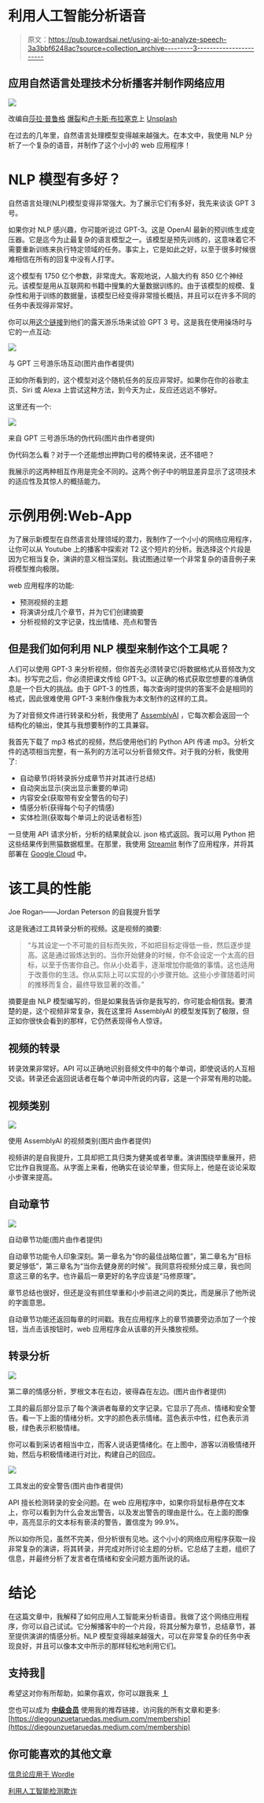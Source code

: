 # 利用人工智能分析语音

> 原文：<https://pub.towardsai.net/using-ai-to-analyze-speech-3a3bbf6248ac?source=collection_archive---------3----------------------->

## 应用自然语言处理技术分析播客并制作网络应用

![](img/3daafa048ae40e25a7853c49a1e75896.png)

改编自[莎拉·普鲁格](https://burst.shopify.com/@sarahpflugphoto) [爆裂](https://burst.shopify.com/)和[卢卡斯·布拉塞克](https://unsplash.com/@goumbik?utm_source=medium&utm_medium=referral)上 [Unsplash](https://unsplash.com?utm_source=medium&utm_medium=referral)

在过去的几年里，自然语言处理模型变得越来越强大。在本文中，我使用 NLP 分析了一个复杂的语音，并制作了这个小小的 web 应用程序！

# NLP 模型有多好？

自然语言处理(NLP)模型变得非常强大。为了展示它们有多好，我先来谈谈 GPT 3 号。

如果你对 NLP 感兴趣，你可能听说过 GPT-3。这是 OpenAI 最新的预训练生成变压器。它是迄今为止最复杂的语言模型之一。该模型是预先训练的，这意味着它不需要重新训练来执行特定领域的任务。事实上，它是如此之好，以至于很多时候很难相信在所有的回复中没有人打字。

这个模型有 1750 亿个参数，非常庞大。客观地说，人脑大约有 850 亿个神经元。该模型是用从互联网和书籍中搜集的大量数据训练的。由于该模型的规模、复杂性和用于训练的数据量，该模型已经变得非常擅长概括，并且可以在许多不同的任务中表现得非常好。

你可以用[这个链接](https://gpt3demo.com/apps/openai-gpt-3-playground)到他们的露天游乐场来试验 GPT 3 号。这是我在使用操场时与它的一点互动:

![](img/398d8d47eaed3d651efb280ee7b9056f.png)

与 GPT 三号游乐场互动(图片由作者提供)

正如你所看到的，这个模型对这个随机任务的反应非常好。如果你在你的谷歌主页、Siri 或 Alexa 上尝试这种方法，到今天为止，反应还远远不够好。

这里还有一个:

![](img/54120a38eb74c5edbc5ab64ea8c0ab26.png)

来自 GPT 三号游乐场的伪代码(图片由作者提供)

伪代码怎么看？对于一个还能想出押韵口号的模特来说，还不错吧？

我展示的这两种相互作用是完全不同的。这两个例子中的明显差异显示了这项技术的适应性及其惊人的概括能力。

# 示例用例:Web-App

为了展示新模型在自然语言处理领域的潜力，我制作了一个小小的网络应用程序，让你可以从 Youtube 上的播客中探索对 T2 这个短片的分析。我选择这个片段是因为它相当复杂，演讲的意义相当深刻。我试图通过举一个非常复杂的语音例子来将模型推向极限。

web 应用程序的功能:

*   预测视频的主题
*   将演讲分成几个章节，并为它们创建摘要
*   分析视频的文字记录，找出情绪、亮点和警告

## 但是我们如何利用 NLP 模型来制作这个工具呢？

人们可以使用 GPT-3 来分析视频，但你首先必须转录它(将数据格式从音频改为文本)。抄写完之后，你必须把课文传给 GPT-3。以正确的格式获取您想要的准确信息是一个巨大的挑战。由于 GPT-3 的性质，每次查询时提供的答案不会是相同的格式，因此很难使用 GPT-3 来制作像我为本文制作的这样的工具。

为了对音频文件进行转录和分析，我使用了 [AssemblyAI](https://www.assemblyai.com/) ，它每次都会返回一个结构化的输出，使其与我想要制作的工具兼容。

我首先下载了 mp3 格式的视频，然后使用他们的 Python API 传递 mp3。分析文件的选项相当完整，有一系列的方法可以分析音频文件。对于我的分析，我使用了:

*   自动章节(将转录拆分成章节并对其进行总结)
*   自动突出显示(突出显示重要的单词)
*   内容安全(获取带有安全警告的句子)
*   情感分析(获得每个句子的情感)
*   实体检测(获取每个单词上的说话者标签)

一旦使用 API 请求分析，分析的结果就会以. json 格式返回。我可以用 Python 把这些结果传到熊猫数据框里。在那里，我使用 [Streamlit](https://streamlit.io/) 制作了应用程序，并将其部署在 [Google Cloud](https://cloud.google.com/) 中。

# 该工具的性能

Joe Rogan——Jordan Peterson 的自我提升哲学

这是我通过工具转录分析的视频。这是视频的摘要:

> “与其设定一个不可能的目标而失败，不如把目标定得低一些，然后逐步提高。这是通过锻炼达到的。当你开始健身的时候，你不会设定一个太高的目标，以至于伤害你自己。你从小处着手，逐渐增加你能做的事情。这也适用于改善你的生活。你从实际上可以实现的小步骤开始。这些小步骤随着时间的推移而复合，最终导致显著的改善。”

摘要是由 NLP 模型编写的，但是如果我告诉你是我写的，你可能会相信我。要清楚的是，这个视频非常复杂，我在这里将 AssemblyAI 的模型发挥到了极限，但正如你很快会看到的那样，它仍然表现得令人惊讶。

## 视频的转录

转录效果非常好。API 可以正确地识别音频文件中的每个单词，即使说话的人互相交谈。转录还会返回说话者在每个单词中所说的内容，这是一个非常有用的功能。

## 视频类别

![](img/e50153b375f6aa3f5d877609a1ffc6ea.png)

使用 AssemblyAI 的视频类别(图片由作者提供)

视频讲的是自我提升，工具却把工具归类为健美或者举重。演讲围绕举重展开，把它比作自我提高。从字面上来看，他确实在谈论举重，但实际上，他是在谈论采取小步骤来提高。

## 自动章节

![](img/797f85759e0a0c6c8a001e3e323b3e54.png)

自动章节功能(图片由作者提供)

自动章节功能令人印象深刻。第一章名为“你的最佳战略位置”，第二章名为“目标要足够低”，第三章名为“当你去健身房的时候”。我同意将视频分成三章，我也同意这三章的名字。也许最后一章更好的名字应该是“马修原理”。

章节总结也很好，但还是没有抓住举重和小步前进之间的类比，而是展示了他所说的字面意思。

自动章节功能还返回每章的时间戳。我在应用程序上的章节摘要旁边添加了一个按钮，当点击该按钮时，web 应用程序会从该章的开头播放视频。

## 转录分析

![](img/91777a55d29a733dd9317a0479284069.png)

第二章的情感分析，罗根文本在右边，彼得森在左边。(图片由作者提供)

工具的最后部分显示了每个演讲者每章的文字记录。它显示了亮点、情绪和安全警告。看一下上面的情绪分析。文字的颜色表示情绪。蓝色表示中性，红色表示消极，绿色表示积极情绪。

你可以看到采访者相当中立，而客人说话更情绪化。在上图中，游客以消极情绪开始，然后与积极情绪进行对比，构建自己的回应。

![](img/24a69fec00dbb1470e5d1047ef282949.png)

工具发出的安全警告(图片由作者提供)

API 擅长检测转录的安全问题。在 web 应用程序中，如果你将鼠标悬停在文本上，你可以看到为什么会发出警告，以及发出警告的理由是什么。在上面的图像中，高亮显示的文本标有亵渎的警告，置信度为 99.9%。

所以如你所见，虽然不完美，但分析很有见地。这个小小的网络应用程序获取一段非常复杂的演讲，将其转录，并完成对所讨论主题的分析。它总结了主题，组织了信息，并最终分析了发言者在情绪和安全问题方面所说的话。

# 结论

在这篇文章中，我解释了如何应用人工智能来分析语音。我做了这个网络应用程序，你可以自己试试。它分解播客中的一个片段，将其分解为章节，总结章节，甚至提供演讲的情感分析。NLP 模型变得越来越强大，可以在非常复杂的任务中表现良好，并且可以像本文中所示的那样轻松地利用它们。

## 支持我👏

希望这对你有所帮助，如果你喜欢，你可以跟我来 [**！**](https://medium.com/@diegounzuetaruedas)

您也可以成为 [**中级会员**](https://diegounzuetaruedas.medium.com/membership) 使用我的推荐链接，访问我的所有文章和更多:[https://diegounzuetaruedas.medium.com/membership](https://diegounzuetaruedas.medium.com/membership)

## 你可能喜欢的其他文章

[信息论应用于 Wordle](https://towardsdatascience.com/information-theory-applied-to-wordle-b63b34a6538e)

[利用人工智能检测欺诈](https://medium.com/p/d1d5bad79e72)